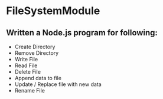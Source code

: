 # FileSystemModule
## Written a Node.js program for following:
  * Create Directory 
  * Remove Directory 
  * Write File 
  * Read File 
  * Delete File
  * Append data to file
  * Update / Replace file with new data
  * Rename File
